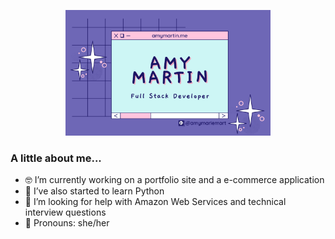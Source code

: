 <p align="center">
  <img style="width:65%" src="/images/githubBanner.png" />
</p>

### A little about me...
- 🤓 I’m currently working on a portfolio site and a e-commerce application
- 🌱 I’ve also started to learn Python
- 💭 I’m looking for help with Amazon Web Services and technical interview questions
- 🦋 Pronouns: she/her
